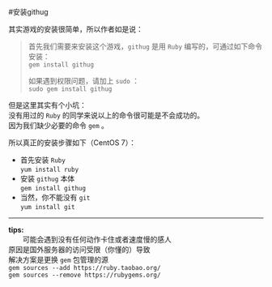 #安装githug

其实游戏的安装很简单，所以作者如是说：

>首先我们需要来安装这个游戏，`githug` 是用 `Ruby` 编写的，可通过如下命令安装：  
>`gem install githug`
>
>如果遇到权限问题，请加上 `sudo` ：  
>`sudo gem install githug`

但是这里其实有个小坑：  
没有用过的 `Ruby` 的同学来说以上的命令很可能是不会成功的。  
因为我们缺少必要的命令 `gem` 。

所以真正的安装步骤如下（CentOS 7）：  

- 首先安装 `Ruby`   
	`yum install ruby`  
- 安装 `githug` 本体  
	`gem install githug`  
- 当然，你不能没有 `git`  
	`yum install git`  



--------------------------------------------
**tips:**  
&ensp;&ensp;&ensp;&ensp;可能会遇到没有任何动作卡住或者速度慢的感人   
	原因是国外服务器的访问受限（你懂的）导致  
	解决方案是更换 `gem` 包管理的源  
	`gem sources --add https://ruby.taobao.org/`  
	`gem sources --remove https://rubygems.org/`  

